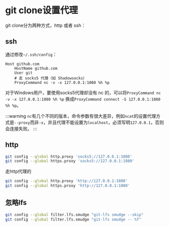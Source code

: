 # git clone设置代理

git clone分为两种方式，http 或者 ssh：

## ssh

通过修改`~/.ssh/config`：

    Host github.com
        HostName github.com
        User git
        # 走 socks5 代理（如 Shadowsocks）
        ProxyCommand nc -v -x 127.0.0.1:1080 %h %p

对于Windows用户，要使用socks5代理却没有 nc 的，可以将`ProxyCommand nc -v -x 127.0.0.1:1080 %h %p` 换成`ProxyCommand connect -S 127.0.0.1:1080 %h %p`。

:::warning
`nc`有几个不同的版本，命令参数有很大差异，例如`ncat`的设置代理方式是`--proxy`而非`-x`，并且代理不能设置为`localhost`，必须写明`127.0.0.1`，否则会连接失败。
:::

## http

```bash
git config --global http.proxy 'socks5://127.0.0.1:1080'
git config --global https.proxy 'socks5://127.0.0.1:1080'
```

走http代理的

```bash
git config --global http.proxy 'http://127.0.0.1:1080'
git config --global https.proxy 'http://127.0.0.1:1080'
```

## 忽略lfs

```bash
git config --global filter.lfs.smudge "git-lfs smudge --skip"
git config --global filter.lfs.smudge "git-lfs smudge -- %f"
```
